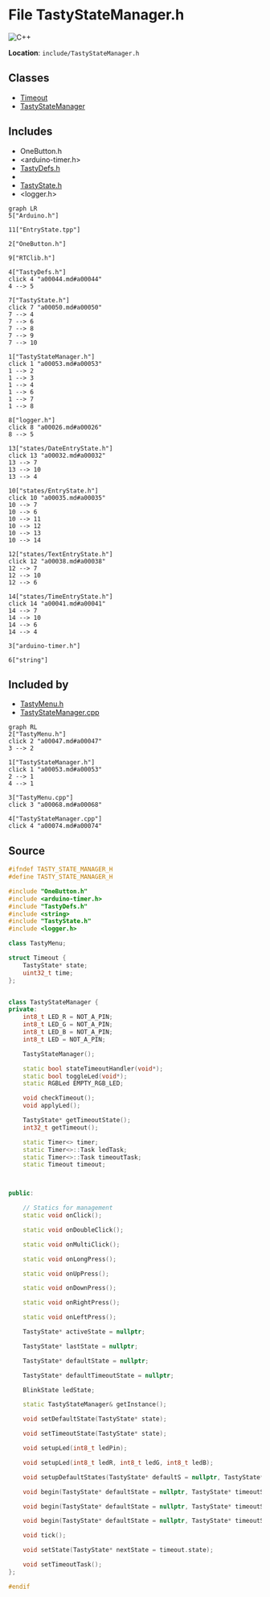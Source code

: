 <a id="a00053"></a>
# File TastyStateManager.h

![][C++]

**Location**: `include/TastyStateManager.h`





## Classes

* [Timeout](a00128.md#a00128)
* [TastyStateManager](a00132.md#a00132)

## Includes

* OneButton.h
* <arduino-timer.h>
* [TastyDefs.h](a00044.md#a00044)
* <string>
* [TastyState.h](a00050.md#a00050)
* <logger.h>

```mermaid
graph LR
5["Arduino.h"]

11["EntryState.tpp"]

2["OneButton.h"]

9["RTClib.h"]

4["TastyDefs.h"]
click 4 "a00044.md#a00044"
4 --> 5

7["TastyState.h"]
click 7 "a00050.md#a00050"
7 --> 4
7 --> 6
7 --> 8
7 --> 9
7 --> 10

1["TastyStateManager.h"]
click 1 "a00053.md#a00053"
1 --> 2
1 --> 3
1 --> 4
1 --> 6
1 --> 7
1 --> 8

8["logger.h"]
click 8 "a00026.md#a00026"
8 --> 5

13["states/DateEntryState.h"]
click 13 "a00032.md#a00032"
13 --> 7
13 --> 10
13 --> 4

10["states/EntryState.h"]
click 10 "a00035.md#a00035"
10 --> 7
10 --> 6
10 --> 11
10 --> 12
10 --> 13
10 --> 14

12["states/TextEntryState.h"]
click 12 "a00038.md#a00038"
12 --> 7
12 --> 10
12 --> 6

14["states/TimeEntryState.h"]
click 14 "a00041.md#a00041"
14 --> 7
14 --> 10
14 --> 6
14 --> 4

3["arduino-timer.h"]

6["string"]

```

## Included by

* [TastyMenu.h](a00047.md#a00047)
* [TastyStateManager.cpp](a00074.md#a00074)

```mermaid
graph RL
2["TastyMenu.h"]
click 2 "a00047.md#a00047"
3 --> 2

1["TastyStateManager.h"]
click 1 "a00053.md#a00053"
2 --> 1
4 --> 1

3["TastyMenu.cpp"]
click 3 "a00068.md#a00068"

4["TastyStateManager.cpp"]
click 4 "a00074.md#a00074"

```

## Source

```cpp
#ifndef TASTY_STATE_MANAGER_H
#define TASTY_STATE_MANAGER_H

#include "OneButton.h"
#include <arduino-timer.h>
#include "TastyDefs.h"
#include <string>
#include "TastyState.h"
#include <logger.h>

class TastyMenu;

struct Timeout {
    TastyState* state;
    uint32_t time;
};


class TastyStateManager {
private:
    int8_t LED_R = NOT_A_PIN;
    int8_t LED_G = NOT_A_PIN;
    int8_t LED_B = NOT_A_PIN;
    int8_t LED = NOT_A_PIN;

    TastyStateManager();

    static bool stateTimeoutHandler(void*);
    static bool toggleLed(void*);
    static RGBLed EMPTY_RGB_LED;

    void checkTimeout();
    void applyLed();

    TastyState* getTimeoutState();
    int32_t getTimeout();

    static Timer<> timer;
    static Timer<>::Task ledTask;
    static Timer<>::Task timeoutTask;
    static Timeout timeout;



public:

    // Statics for management
    static void onClick();

    static void onDoubleClick();

    static void onMultiClick();

    static void onLongPress();

    static void onUpPress();

    static void onDownPress();

    static void onRightPress();

    static void onLeftPress();

    TastyState* activeState = nullptr;

    TastyState* lastState = nullptr;

    TastyState* defaultState = nullptr;

    TastyState* defaultTimeoutState = nullptr;

    BlinkState ledState;

    static TastyStateManager& getInstance();

    void setDefaultState(TastyState* state);

    void setTimeoutState(TastyState* state);

    void setupLed(int8_t ledPin);

    void setupLed(int8_t ledR, int8_t ledG, int8_t ledB);

    void setupDefaultStates(TastyState* defaultS = nullptr, TastyState* timeoutS = nullptr);

    void begin(TastyState* defaultState = nullptr, TastyState* timeoutState = nullptr, int8_t ledPin = NOT_A_PIN);

    void begin(TastyState* defaultState = nullptr, TastyState* timeoutState = nullptr, RGBLed ledPin = TastyStateManager::EMPTY_RGB_LED);

    void begin(TastyState* defaultState = nullptr, TastyState* timeoutState = nullptr);

    void tick();

    void setState(TastyState* nextState = timeout.state);

    void setTimeoutTask();
};

#endif
```

[public]: https://img.shields.io/badge/-public-brightgreen (public)
[C++]: https://img.shields.io/badge/language-C%2B%2B-blue (C++)
[static]: https://img.shields.io/badge/-static-lightgrey (static)
[private]: https://img.shields.io/badge/-private-red (private)
[Markdown]: https://img.shields.io/badge/language-Markdown-blue (Markdown)